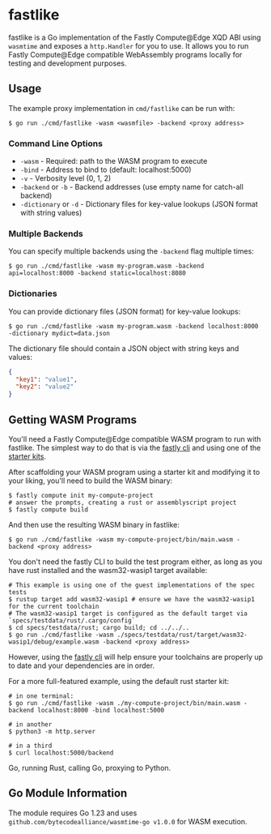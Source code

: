 # fastlike

fastlike is a Go implementation of the Fastly Compute@Edge XQD ABI using `wasmtime` and exposes
a `http.Handler` for you to use. It allows you to run Fastly Compute@Edge compatible WebAssembly
programs locally for testing and development purposes.

## Usage

The example proxy implementation in `cmd/fastlike` can be run with:

```
$ go run ./cmd/fastlike -wasm <wasmfile> -backend <proxy address>
```

### Command Line Options

- `-wasm` - Required: path to the WASM program to execute
- `-bind` - Address to bind to (default: localhost:5000)
- `-v` - Verbosity level (0, 1, 2)
- `-backend` or `-b` - Backend addresses (use empty name for catch-all backend)
- `-dictionary` or `-d` - Dictionary files for key-value lookups (JSON format with string values)

### Multiple Backends

You can specify multiple backends using the `-backend` flag multiple times:

```
$ go run ./cmd/fastlike -wasm my-program.wasm -backend api=localhost:8000 -backend static=localhost:8080
```

### Dictionaries

You can provide dictionary files (JSON format) for key-value lookups:

```
$ go run ./cmd/fastlike -wasm my-program.wasm -backend localhost:8000 -dictionary mydict=data.json
```

The dictionary file should contain a JSON object with string keys and values:

```json
{
  "key1": "value1",
  "key2": "value2"
}
```

## Getting WASM Programs

You'll need a Fastly Compute@Edge compatible WASM program to run with fastlike. The simplest
way to do that is via the [fastly cli](https://github.com/fastly/cli) and using one of the [starter
kits](https://developer.fastly.com/solutions/starters/).

After scaffolding your WASM program using a starter kit and modifying it to your liking, you'll need
to build the WASM binary:

```
$ fastly compute init my-compute-project
# answer the prompts, creating a rust or assemblyscript project
$ fastly compute build
```

And then use the resulting WASM binary in fastlike:

```
$ go run ./cmd/fastlike -wasm my-compute-project/bin/main.wasm -backend <proxy address>
```

You don't need the fastly CLI to build the test program either, as long as you have rust installed
and the wasm32-wasip1 target available:

```
# This example is using one of the guest implementations of the spec tests
$ rustup target add wasm32-wasip1 # ensure we have the wasm32-wasip1 for the current toolchain
# The wasm32-wasip1 target is configured as the default target via `specs/testdata/rust/.cargo/config`
$ cd specs/testdata/rust; cargo build; cd ../../..
$ go run ./cmd/fastlike -wasm ./specs/testdata/rust/target/wasm32-wasip1/debug/example.wasm -backend <proxy address>
```

However, using the [fastly cli](https://github.com/fastly/cli) will help ensure your toolchains are
properly up to date and your dependencies are in order.

For a more full-featured example, using the default rust starter kit:

```
# in one terminal:
$ go run ./cmd/fastlike -wasm ./my-compute-project/bin/main.wasm -backend localhost:8000 -bind localhost:5000

# in another
$ python3 -m http.server

# in a third
$ curl localhost:5000/backend
```

Go, running Rust, calling Go, proxying to Python.

## Go Module Information

The module requires Go 1.23 and uses `github.com/bytecodealliance/wasmtime-go v1.0.0` for WASM execution.
